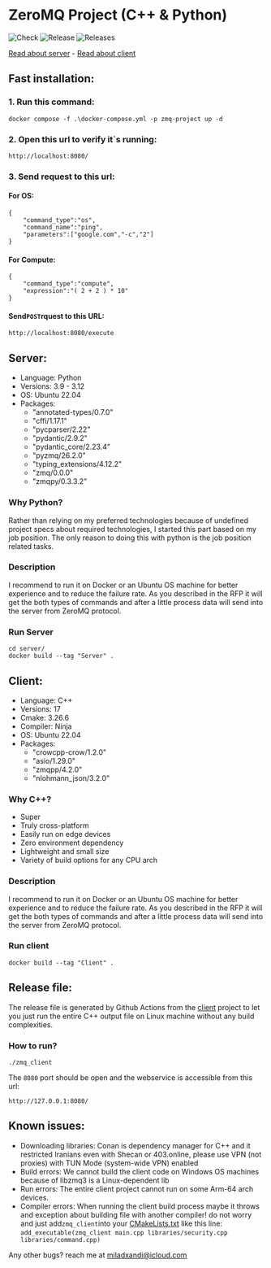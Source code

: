 # ZeroMQ Project (C++ & Python)
![Check](https://badgen.net/github/checks/miladxandi/zmq-cpp-python)
![Release](https://badgen.net/github/release/miladxandi/zmq-cpp-python)
![Releases](https://badgen.net/github/releases/miladxandi/zmq-cpp-python)

[Read about server](#server) - [Read about client](#client)

## Fast installation:

### 1. Run this command:
```
docker compose -f .\docker-compose.yml -p zmq-project up -d
```

### 2. Open this url to verify it`s running:
```
http://localhost:8080/
```

### 3. Send request to this url:

#### For OS:
```
{
	"command_type":"os",
	"command_name":"ping",
	"parameters":["google.com","-c","2"]
}
```

#### For Compute:
```
{
    "command_type":"compute",
    "expression":"( 2 + 2 ) * 10"
}
```

#### Send`POST`rquest to this URL: 
```
http://localhost:8080/execute
```
## Server:
- Language: Python
- Versions: 3.9 - 3.12
- OS: Ubuntu 22.04
- Packages:
  - "annotated-types/0.7.0"
  - "cffi/1.17.1"
  - "pycparser/2.22"
  - "pydantic/2.9.2"
  - "pydantic_core/2.23.4"
  - "pyzmq/26.2.0"
  - "typing_extensions/4.12.2"
  - "zmq/0.0.0"
  - "zmqpy/0.3.3.2"

### Why Python?
Rather than relying on my preferred technologies because of undefined project specs about required technologies, I started this part based on my job position.
The only reason to doing this with python is the job position related tasks.

### Description
I recommend to run it on Docker or an Ubuntu OS machine for better experience and to reduce the failure rate.
As you described in the RFP it will get the both types of commands and after a little process data will send into the server from ZeroMQ protocol.

### Run Server

```
cd server/
docker build --tag "Server" .
```



## Client:
- Language: C++
- Versions: 17
- Cmake: 3.26.6
- Compiler: Ninja
- OS: Ubuntu 22.04
- Packages:
  - "crowcpp-crow/1.2.0"
  - "asio/1.29.0"
  - "zmqpp/4.2.0"
  - "nlohmann_json/3.2.0"

### Why C++?
- Super 
- Truly cross-platform
- Easily run on edge devices
- Zero environment dependency
- Lightweight and small size
- Variety of build options for any CPU arch

### Description
I recommend to run it on Docker or an Ubuntu OS machine for better experience and to reduce the failure rate.
As you described in the RFP it will get the both types of commands and after a little process data will send into the server from ZeroMQ protocol.

### Run client

```
docker build --tag "Client" .
```

## Release file:
The release file is generated by Github Actions from the [client](client) project to let you just run the entire C++ output file on Linux machine without any build complexities.
### How to run?
```
./zmq_client
```
The `8080` port should be open and the webservice is accessible from this url:
```
http://127.0.0.1:8080/
```

## Known issues:
- Downloading libraries: Conan is dependency manager for C++ and it restricted Iranians even with Shecan or 403.online, please use VPN (not proxies) with TUN Mode (system-wide VPN) enabled
- Build errors: We cannot build the client code on Windows OS machines because of libzmq3 is a Linux-dependent lib
- Run errors: The entire client project cannot run on some Arm-64 arch devices.
- Compiler errors: When running the client build process maybe it throws and exception about building file with another compiler! do not worry and just add`zmq_client`into your [CMakeLists.txt](client%2FCMakeLists.txt) like this line:
```add_executable(zmq_client main.cpp libraries/security.cpp libraries/command.cpp)```

Any other bugs? reach me at [miladxandi@icloud.com](mailto:miladxandi@icloud.com)